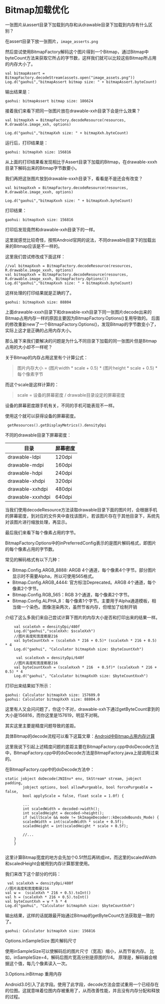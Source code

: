 # Bitmap加载优化

一张图片从assert目录下加载到内存和从drawable目录下加载到内存有什么区别？

在assert目录下放一张图片，```image_asserts.png```

然后尝试使用BitmapFactory解码这个图片得到一个Bitmap，通过Bitmap中byteCount方法来获取它所占的字节数，这样我们就可以比较这些Bitmap所占用的内存大小了。

```
val bitmapAssert = BitmapFactory.decodeStream(assets.open("image_assets.png"))
Log.d("gaohui","bitmapAssert bitmap size: " + bitmapAssert.byteCount)
```

输出结果是：
```
gaohui: bitmapAssert bitmap size: 186624
```

接着我们来看下把同一张图片放在drawable-xxh目录下会是什么效果？
```
val bitmapXxh = BitmapFactory.decodeResource(resources, R.drawable.image_xxh, options)

Log.d("gaohui","bitmapXxh size: " + bitmapXxh.byteCount)
```

运行后，打印结果是：
```
gaohui: bitmapXxh size: 156816
```
从上面的打印结果看发现相比于Assert目录下加载的Bitmap，在drawable-xxxh目录下解码出来的Bitmap字节数要小。

我们再把这张图片放到drawable-xxxh目录下，看看是不是还会有改变？

```
val bitmapXxxh = BitmapFactory.decodeResource(resources, R.drawable.image_xxxh, options)

Log.d("gaohui","bitmapXxxh size: " + bitmapXxxh.byteCount)
```

打印结果：
```
gaohui: bitmapXxxh size: 156816
```

打印后发现竟然和drawable-xxh目录下的一样。

这里就感觉比较奇怪，按照Android官网的说法，不同drawable目录下的加载出来的Bitmap应该是不一样的。

这里我们尝试修改成下面这样：
```
//val bitmapXxxh = BitmapFactory.decodeResource(resources, R.drawable.image_xxxh, options)
val bitmapXxxh = BitmapFactory.decodeResource(resources, R.drawable.image_xxxh, BitmapFactory.Options())
Log.d("gaohui","bitmapXxxh size: " + bitmapXxxh.byteCount)
```
这样处理的打印结果就是正确的了。
```
gaohui: bitmapXxxh size: 88804
```
上面drawable-xxxh目录下和drawable-xxh目录下同一张图片decode出来的Bitmap占用内存一样的原因主要因为BitmapFactory.Options()复用导致的。
后面的修改重新new了一个BitmapFactory.Options()，发现Bitmap的字节数变小了，实际上这才是正确的占用内存大小。

那么接下来我们要解决的问题是为什么不同目录下加载的同一张图片但是Bitmap占用的大小却不一样呢？

关于Bitmap的内存占用这里有个计算公式：

> 图片内存大小 = (图片width * scale + 0.5) * (图片height * scale + 0.5)  * 每个像素字节

而这个scale是这样计算的：
> scale = 设备的屏幕密度 / drawable目录设定的屏幕密度

设备的屏幕密度跟手机有关，不同的手机可能表现不一样。

使用这个就可以获得设备的屏幕密度。
```
 getResources().getDisplayMetrics().densityDpi
```

不同的drawable目录下屏幕密度：

目录 | 屏幕密度
----|---
drawable-ldpi | 120dpi
drawable-mdpi | 160dpi
drawable-hdpi | 240dpi
drawable-xhdpi | 320dpi
drawable-xxhdpi | 480dpi
drawable-xxxhdpi | 640dpi

当我们使用decodeResource方法读取drawable目录下面的图片时，会根据手机的屏幕密度，到对应的文件夹中查找该图片。若该图片存在于其他目录下，系统先对该图片进行缩放处理，再显示。

最后我们来看下每个像素占用的字节。

BitmapFactory.Options中的inPreferredConfig表示的是图片解码格式，即图片的每个像素占用的字节数。

常见的解码格式有以下几种：
* Bitmap.Config.ARGB_8888: ARGB 4个通道，每个像素4个字节。部分图片显示时不需要Alpha，所以可使用565格式。
* Bitmap.Config.ARGB_4444: 官方标注Deprecated。ARGB 4个通道，每个像素2个字节。
* Bitmap.Config.RGB_565：RGB 3个通道，每个像素2个字节。
* Bitmap.Config.ALPHA_8：每个像素1个字节。主要用于Alpha通道模板，相当做一个染色。图像渲染两次，虽然节省内存，但增加了绘制开销


介绍了这么多我们来自己尝试计算下图片的内存大小是否和打印出来的结果一样。

```
    val scaleXxh = densityDpi/480f
    Log.d("gaohui","scaleXxh: $scaleXxh")
    //图片高度和宽度都是216
    val byteCountXxh = (scaleXxh * 216 + 0.5)* (scaleXxh * 216 + 0.5) * 4
    Log.d("gaohui", "Calculator bitmapXxh size: $byteCountXxh")

     val scaleXxxh = densityDpi/640f
    //图片高度和宽度都是216
    val byteCountXxxh = (scaleXxxh * 216  + 0.5f)* (scaleXxxh * 216 + 0.5) * 4
    Log.d("gaohui", "Calculator bitmapXxXh size: $byteCountXxxh")

```

打印出来结果如下所示：
```
gaohui: Calculator bitmapXxh size: 157609.0
gaohui: Calculator bitmapXxXh size: 88804.0
```
这里有人又会问问题了，你这个不对，drawable-xxh下通过getByteCount拿到的大小是156816，而你这里是157619，明显不对啊。

其实这里主要是精度问题导致的差距。

具体Bitmap的decode流程可以看下这篇文章：[Android中Bitmap占用内存计算](https://www.jianshu.com/p/578357ab6838)

这里我说下引起上述精度问题的差距主要在BitmapFactory.cpp中doDecode方法中，BitmapFactory.cpp中的doDecode方法是BitmapFactory.java上层调用过来的。

在BitmapFactory.cpp中的doDecode方法中：
```
static jobject doDecode(JNIEnv* env, SkStream* stream, jobject padding,
        jobject options, bool allowPurgeable, bool forcePurgeable = false,
        bool applyScale = false, float scale = 1.0f) {
        
        ...
        int scaledWidth = decoded->width();
        int scaledHeight = decoded->height();
        if (willScale && mode != SkImageDecoder::kDecodeBounds_Mode) {
        scaledWidth = int(scaledWidth * scale + 0.5f);
        scaledHeight = int(scaledHeight * scale + 0.5f);

        //...
    }
    }
    
```
这里计算Bitmap宽度的地方会先加个0.5f然后再转成int，而这里的scaledWidth和scaledHeight会被用到内存计算那里使用。

我们来改下这个部分的代码：

```
 val scaleXxh = densityDpi/480f
//图片高度和宽度都是216
val w =  (scaleXxh * 216 + 0.5).toInt()
val h = (scaleXxh * 216 + 0.5).toInt()
val byteCountXxh = w * h * 4
Log.d("gaohui", "Calculator bitmapXxh size: $byteCountXxh")
```

输出结果，这样的话就跟最开始通过Bitmap的getByteCount方法获取是一致的了。
```
gaohui: Calculator bitmapXxh size: 156816
```

Options.inSampleSize 图片解码尺寸

使用inSampleSize可以使解码后的图片尺寸（宽高）缩小，从而节省内存。
比如，inSampleSize=4，解码后图片宽高分别是原图的1/4。
原理是，解码器会根据这个值，每几个像素读入一次。

3.Options.inBitmap 重用内存

Android3.0引入了此字段。使用了此字段，decode方法会尝试重用一个已经存在的位图。这就意味着位图内存被重用了，从而改善性能，并且没有内存分配和释放的过程。
